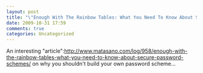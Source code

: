 ```yaml
---
layout: post
title: "\"Enough With The Rainbow Tables: What You Need To Know About Secure Password Schemes\""
date: 2009-10-31 17:59
comments: true
categories: Uncategorized
---
```

An interesting "article":http://www.matasano.com/log/958/enough-with-the-rainbow-tables-what-you-need-to-know-about-secure-password-schemes/ on why you shouldn't build your own password scheme...
